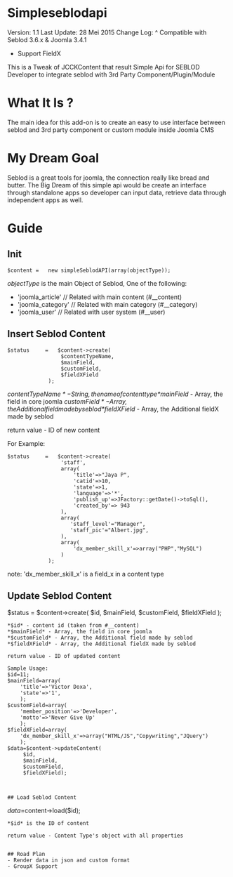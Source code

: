 Simpleseblodapi
===============
Version: 1.1
Last Update: 28 Mei 2015
Change Log:
^ Compatible with Seblod 3.6.x & Joomla 3.4.1
+ Support FieldX

This is a Tweak of JCCKContent that result Simple Api for SEBLOD Developer to integrate seblod with 3rd Party Component/Plugin/Module


# What It Is ?
The main idea for this add-on is to create an easy to use interface between seblod and 3rd party component or custom module inside Joomla CMS

# My Dream Goal
Seblod is a great tools for joomla, the connection really like bread and butter. The Big Dream of this simple api would be create an interface through standalone apps so developer can input data, retrieve data through independent apps as well.

# Guide
## Init
```
$content =   new simpleSeblodAPI(array(objectType));
```
*objectType* is the main Object of Seblod, One of the following:
- 'joomla_article' // Related with main content (#__content)
- 'joomla_category' // Related with main category (#__category)
- 'joomla_user' // Related with user system (#__user)

## Insert Seblod Content
```
$status     =   $content->create(
                 $contentTypeName,
                 $mainField,
                 $customField,
                 $fieldXField 
             );            
```
*$contentTypeName* - String, the name of content type
*$mainField* - Array, the field in core joomla
*$customField* - Array, the Additional field made by seblod
*$fieldXField* - Array, the Additional fieldX made by seblod

return value - ID of new content

For Example:
```
$status     =   $content->create(
                 'staff',
                 array(
                     'title'=>"Jaya P",
                     'catid'=>10,
                     'state'=>1,
                     'language'=>'*',
                     'publish_up'=>JFactory::getDate()->toSql(),
                     'created_by'=> 943
                 ),
                 array(
                 	'staff_level'="Manager",
                 	'staff_pic'="Albert.jpg",
                 ),
                 array(
                     'dx_member_skill_x'=>array("PHP","MySQL")
                 )
             );
```
note: 'dx_member_skill_x' is a field_x in a content type

## Update Seblod Content
$status     =   $content->create(
                 $id,
                 $mainField,
                 $customField,
                 $fieldXField 
             );            
```
*$id* - content id (taken from #__content)
*$mainField* - Array, the field in core joomla
*$customField* - Array, the Additional field made by seblod
*$fieldXField* - Array, the Additional fieldX made by seblod

return value - ID of updated content

Sample Usage:
$id=11;
$mainField=array(
    'title'=>'Victor Doxa',
    'state'=>'1',
    );
$customField=array(
    'member_position'=>'Developer',
    'motto'=>'Never Give Up'  
    );
$fieldXField=array(
    'dx_member_skill_x'=>array("HTML/JS","Copywriting","JQuery")
    );
$data=$content->updateContent(
     $id,
     $mainField,
     $customField,
     $fieldXField);



## Load Seblod Content
```
$data=$content->load($id);
```
*$id* is the ID of content

return value - Content Type's object with all properties


## Road Plan
- Render data in json and custom format
- GroupX Support